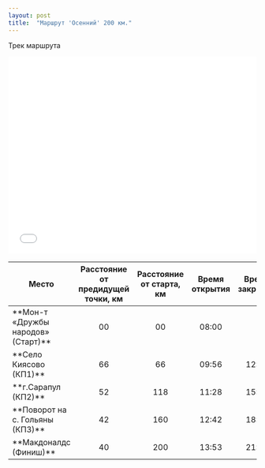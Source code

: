```yaml
---
layout: post
title:  "Маршрут 'Осенний' 200 км."
---
```


Трек маршрута

<iframe class="gpsies" src="//www.gpsies.com/mapOnly.do?fileId=gctcsqinkhhtnqyp" width="100%" height="400" frameborder="0" scrolling="no" marginheight="0" marginwidth="0"></iframe>

<table>
<thead>
<colgroup>
<col width="35%" />
</colgroup>
<tr class="header">
<th align="center">Место</th>
<th align="center">Расстояние от предидущей точки, км</th>
<th align="center">Расстояние от старта, км</th>  
<th align="center">Время открытия</th>  
<th align="center">Время закрытия</th>  
</tr>
</thead>
<tbody>
<tr>
<td markdown="span">**Мон-т «Дружбы народов» (Старт)**</td>
<td markdown="span" align="center">00</td>
<td markdown="span" align="center">00</td>
<td markdown="span" align="center">08:00</td>
<td markdown="span" align="center"> </td>
</tr>
<tr>
<td markdown="span">**Село Киясово (КП1)**</td>
<td markdown="span" align="center">66</td>
<td markdown="span" align="center">66</td>
<td markdown="span" align="center">09:56</td>
<td markdown="span" align="center">12:24</td>
</tr>
<tr>
<td markdown="span">**г.Сарапул (КП2)**</td>
<td markdown="span" align="center">52</td>
<td markdown="span" align="center">118</td>
<td markdown="span" align="center">11:28</td>
<td markdown="span" align="center">15:52</td>
</tr>
<tr>
<td markdown="span">**Поворот на с. Гольяны (КП3)**</td>
<td markdown="span" align="center">42</td>
<td markdown="span" align="center">160</td>
<td markdown="span" align="center">12:42</td>
<td markdown="span" align="center">18:40</td>
</tr>
<tr>
<td markdown="span">**Макдоналдс  (Финиш)**</td>
<td markdown="span" align="center">40</td>
<td markdown="span" align="center">200</td>
<td markdown="span" align="center">13:53</td>
<td markdown="span" align="center">21:30</td>
</tr>
</tbody>
</table>
